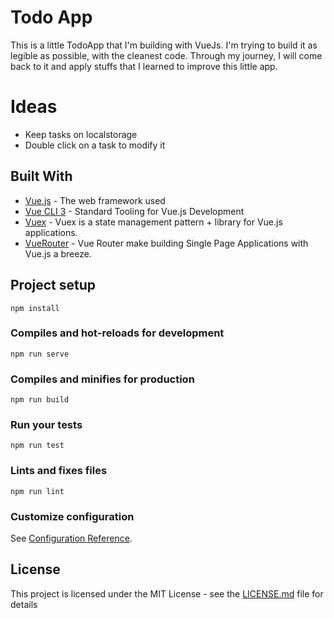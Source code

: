 # Todo App

This is a little TodoApp that I'm building with VueJs. I'm trying to build it as legible as possible, with the cleanest code. Through my journey, I will come back to it and apply stuffs that I learned to improve this little app.

# Ideas

- Keep tasks on localstorage
- Double click on a task to modify it

## Built With

- [Vue.js](https://vuejs.org/) - The web framework used
- [Vue CLI 3](https://cli.vuejs.org/) - Standard Tooling for Vue.js Development
- [Vuex](https://vuex.vuejs.org/) - Vuex is a state management pattern + library for Vue.js applications.
- [VueRouter](https://router.vuejs.org/) - Vue Router make building Single Page Applications with Vue.js a breeze.

## Project setup

```
npm install
```

### Compiles and hot-reloads for development

```
npm run serve
```

### Compiles and minifies for production

```
npm run build
```

### Run your tests

```
npm run test
```

### Lints and fixes files

```
npm run lint
```

### Customize configuration

See [Configuration Reference](https://cli.vuejs.org/config/).

## License

This project is licensed under the MIT License - see the [LICENSE.md](LICENSE.md) file for details
